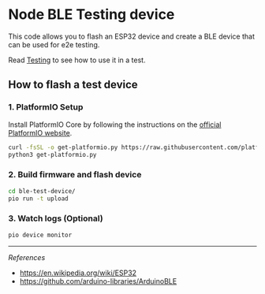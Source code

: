 # Node BLE Testing device
This code allows you to flash an ESP32 device and create a BLE device that can be used for e2e testing.

Read [Testing](https://github.com/chrvadala/node-ble/blob/main/docs/documentation-testing.md) to see how to use it in a test.

## How to flash a test device

### 1. PlatformIO Setup
Install PlatformIO Core by following the instructions on the [official PlatformIO website](https://platformio.org/install/cli).
````bash
curl -fsSL -o get-platformio.py https://raw.githubusercontent.com/platformio/platformio-core-installer/master/get-platformio.py
python3 get-platformio.py
````

### 2. Build firmware and flash device
````bash
cd ble-test-device/
pio run -t upload
````

### 3. Watch logs (Optional)
````bash
pio device monitor
````
---

_References_
- https://en.wikipedia.org/wiki/ESP32
- https://github.com/arduino-libraries/ArduinoBLE

